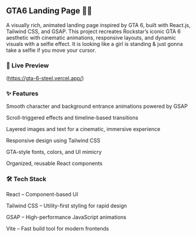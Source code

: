 ## __GTA6 Landing Page 🚗💥__

A visually rich, animated landing page inspired by GTA 6, built with React.js, Tailwind CSS, and GSAP. This project recreates Rockstar’s iconic GTA 6 aesthetic with cinematic animations, responsive layouts, and dynamic visuals with a selfie effect.
It is looking like a girl is standing & just gonna take a selfie if you move your cursor.


### __🚀 Live Preview__
(https://gta-6-steel.vercel.app/)



### __✨ Features__

Smooth character and background entrance animations powered by GSAP

Scroll-triggered effects and timeline-based transitions

Layered images and text for a cinematic, immersive experience

Responsive design using Tailwind CSS

GTA-style fonts, colors, and UI mimicry

Organized, reusable React components



### __🛠️ Tech Stack__

React – Component-based UI

Tailwind CSS – Utility-first styling for rapid design

GSAP – High-performance JavaScript animations

Vite – Fast build tool for modern frontends
